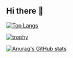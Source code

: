 ## Hi there 👋

<!--
**DongSamE/DongSamE** is a ✨ _special_ ✨ repository because its `README.md` (this file) appears on your GitHub profile.

Here are some ideas to get you started:

- 🔭 I’m currently working on ...
- 🌱 I’m currently learning ...
- 👯 I’m looking to collaborate on ...
- 🤔 I’m looking for help with ...
- 💬 Ask me about ...
- 📫 How to reach me: ...
- 😄 Pronouns: ...
- ⚡ Fun fact: ...
-->
<!-- Top Langs-->
[![Top Langs](https://github-readme-stats.vercel.app/api/top-langs/?username=DongSamE)](https://github.com/anuraghazra/github-readme-stats)
<!-- Github trophy-->
[![trophy](https://github-profile-trophy.vercel.app/?username=DongSamE&row=2&column=3&theme=Gradient)](https://github.com/ryo-ma/github-profile-trophy)
<!-- Github trophy-->
[![Anurag's GitHub stats](https://github-readme-stats.vercel.app/api?username=DongSamE)](https://github.com/anuraghazra/github-readme-stats)
